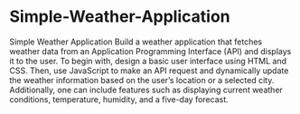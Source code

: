 # Simple-Weather-Application

 Simple Weather Application
Build a weather application that fetches weather data from an Application Programming Interface (API) and displays it to the user. To begin with, design a basic user interface using HTML and CSS. Then, use JavaScript to make an API request and dynamically update the weather information based on the user’s location or a selected city. Additionally, one can include features such as displaying current weather conditions, temperature, humidity, and a five-day forecast.
